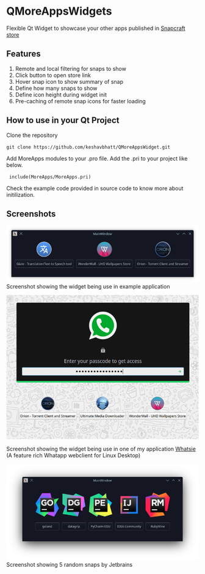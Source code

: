 # QMoreAppsWidgets
Flexible Qt Widget to showcase your other apps published in [Snapcraft store](https://snapcraft.io/publisher/keshavnrj) 


## Features

 1. Remote and local filtering for snaps to show
 2. Click button to open store link
 3. Hover snap icon to show summary of snap
 4. Define how many snaps to show
 5. Define icon height during widget init
 6. Pre-caching of remote snap icons for faster loading


## How to use in your Qt Project
Clone the repository

    git clone https://github.com/keshavbhatt/QMoreAppsWidget.git 

Add MoreApps modules to your .pro file. Add the .pri to your project like below.

     include(MoreApps/MoreApps.pri)

Check the example code provided in source code to know more about initilization.

## Screenshots

![Screenshot showing the widget being use in example application](https://github.com/keshavbhatt/QMoreAppsWidget/blob/main/others/screenshots/1.png?raw=true)
Screenshot showing the widget being use in example application

![Screenshot showing the widget being use in one of my application Whatsie](https://github.com/keshavbhatt/QMoreAppsWidget/blob/main/others/screenshots/2.png?raw=true)

Screenshot showing the widget being use in one of my application [Whatsie](https://snapcraft.io/whatsie) (A feature rich Whatapp webclient for Linux Desktop)

![Screenshot showing the widget being use in example application](https://github.com/keshavbhatt/QMoreAppsWidget/blob/main/others/screenshots/3.png?raw=true)
Screenshot showing 5 random snaps by Jetbrains


